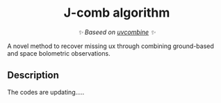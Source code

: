 <div align="center">

# J-comb algorithm

_✨ Baseed on [uvcombine](https://github.com/keflavich/uvcombine) ✨_

</div>

A novel method to recover missing  ux through combining ground-based and space bolometric observations.


## Description

The codes are updating.....

